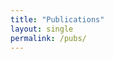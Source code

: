 ```yaml
---
title: "Publications"
layout: single
permalink: /pubs/
---
```

<?php $contents = file_get_contents("https://bibbase.org/show?bib=https%3A%2F%2Fkmdono02.github.io%2FCV%2FCV.bib"); print_r($contents); ?> 
